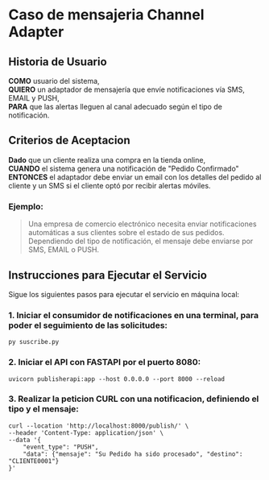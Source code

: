 # Caso de mensajeria Channel Adapter

## Historia de Usuario
**COMO** usuario del sistema,  
**QUIERO** un adaptador de mensajería que envíe notificaciones vía SMS, EMAIL y PUSH,  
**PARA** que las alertas lleguen al canal adecuado según el tipo de notificación.

## Criterios de Aceptacion
**Dado** que un cliente realiza una compra en la tienda online,  
**CUANDO** el sistema genera una notificación de "Pedido Confirmado"  
**ENTONCES** el adaptador debe enviar un email con los detalles del pedido al cliente y un SMS si el cliente optó por recibir alertas móviles.

### Ejemplo:
> Una empresa de comercio electrónico necesita enviar notificaciones automáticas a sus clientes sobre el estado de sus pedidos. Dependiendo del tipo de notificación, el mensaje debe enviarse por SMS, EMAIL o PUSH.

## Instrucciones para Ejecutar el Servicio

Sigue los siguientes pasos para ejecutar el servicio en máquina local:

### 1. Iniciar el consumidor de notificaciones en una terminal, para poder el seguimiento de las solicitudes:
```
py suscribe.py
```
### 2. Iniciar el API con FASTAPI por el puerto 8080:
```
uvicorn publisherapi:app --host 0.0.0.0 --port 8000 --reload
```
### 3. Realizar la peticion CURL con una notificacion, definiendo el tipo y el mensaje:
```
curl --location 'http://localhost:8000/publish/' \
--header 'Content-Type: application/json' \
--data '{
    "event_type": "PUSH",
    "data": {"mensaje": "Su Pedido ha sido procesado", "destino": "CLIENTE0001"}
}'
```
